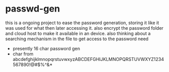# passwd-gen
this is a ongoing project to ease the password generation, storing it like it was used for what then later accessing it. also encrypt the password folder and cloud host to make it available in an device. 
also thinking about a searching mechanism in the file to get access to the password need
- presently 16 char password gen
- char from abcdefghijklmnopqrstuvwxyzABCDEFGHIJKLMNOPQRSTUVWXYZ1234567890!@#$%^&*

